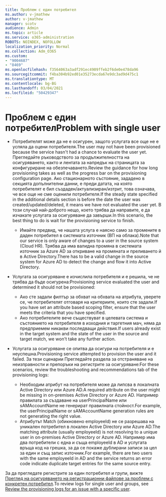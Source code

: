 ```yaml
---
title: Проблем с един потребител
ms.author: v-jmathew
author: v-jmathew
manager: scotv
audience: Admin
ms.topic: article
ms.service: o365-administration
ROBOTS: NOINDEX, NOFOLLOW
localization_priority: Normal
ms.collection: Adm_O365
ms.custom:
- "9004687"
- "8469"
ms.openlocfilehash: f3564063a3adf291ec4909ffeb2f6de0e478da96
ms.sourcegitcommit: f4ba304b92ed01e35273ecda67e9dc3ad9d475c1
ms.translationtype: MT
ms.contentlocale: bg-BG
ms.lasthandoff: 03/04/2021
ms.locfileid: "50429347"
---
```

# <a name="problem-with-single-user"></a><span data-ttu-id="53db3-102">Проблем с един потребител</span><span class="sxs-lookup"><span data-stu-id="53db3-102">Problem with single user</span></span>

- <span data-ttu-id="53db3-103">Потребителят може да не е осигурен, защото услугата все още не е успяла да оцени потребителя.</span><span class="sxs-lookup"><span data-stu-id="53db3-103">The user may not have been provisioned because the service hasn't had a chance to evaluate the user yet.</span></span> <span data-ttu-id="53db3-104">Прегледайте ръководството за продължителността на осигуряването, както и лентата за напредък на страницата за конфигуриране на обезпечаването.</span><span class="sxs-lookup"><span data-stu-id="53db3-104">Review the guidance for how long provisioning takes as well as the progress bar on the provisioning configuration page.</span></span> <span data-ttu-id="53db3-105">Ако стационарното състояние, зададено в секцията допълнителни данни, е преди датата, на която потребителят е бил създаден/актуализиран/изтрит, това означава, че все още не сме оценили потребителя.</span><span class="sxs-lookup"><span data-stu-id="53db3-105">If the steady state specified in the additional details section is before the date the user was created/updated/deleted, it means we have not evaluated the user yet.</span></span> <span data-ttu-id="53db3-106">В този случай най-доброто нещо, което трябва да направите, е да изчакате услугата за осигуряване да завърши.</span><span class="sxs-lookup"><span data-stu-id="53db3-106">In this scenario, the best thing to do is wait for the provisioning service to finish.</span></span>

  - <span data-ttu-id="53db3-107">Имайте предвид, че нашата услуга е наясно само за промените в даден потребител в системата източник (ВП на облака).</span><span class="sxs-lookup"><span data-stu-id="53db3-107">Note that our service is only aware of changes to a user in the source system (Cloud HR).</span></span> <span data-ttu-id="53db3-108">Трябва да има валидна промяна в системата източник за Azure AD за откриване на промяната и преливането й в Active Directory.</span><span class="sxs-lookup"><span data-stu-id="53db3-108">There has to be a valid change in the source system for Azure AD to detect the change and flow it into Active Directory.</span></span>
- <span data-ttu-id="53db3-109">Услугата за осигуряване е изчислила потребителя и е решила, че не трябва да бъде осигурена:</span><span class="sxs-lookup"><span data-stu-id="53db3-109">Provisioning service evaluated the user and determined it should not be provisioned:</span></span>
  - <span data-ttu-id="53db3-110">Ако сте задали филтър за обхват на обхвата на атрибута, уверете се, че потребителят отговаря на критериите, които сте задали.</span><span class="sxs-lookup"><span data-stu-id="53db3-110">If you have set an attribute based scoping filter, ensure that the user meets the criteria that you have specified.</span></span>
  - <span data-ttu-id="53db3-111">Ако потребителите вече съществуват в целевата система и състоянието на потребителя в изходния и таргетния мач, няма да предприемем никакви последващи действия.</span><span class="sxs-lookup"><span data-stu-id="53db3-111">If users already exist in the target system and the state of the user in the source and target match, we won't take any further action.</span></span>
- <span data-ttu-id="53db3-112">Услугата за осигуряване се опитва да осигури на потребителя и е неуспешна.</span><span class="sxs-lookup"><span data-stu-id="53db3-112">Provisioning service attempted to provision the user and it failed.</span></span> <span data-ttu-id="53db3-113">За тези сценарии Прегледайте раздела за отстраняване на неизправности и препоръки на регистрите за осигуряване:</span><span class="sxs-lookup"><span data-stu-id="53db3-113">For these scenarios, review the troubleshooting and recommendations tab of the provisioning logs:</span></span>
  - <span data-ttu-id="53db3-114">Необходим атрибут на потребителя може да липсва в локалната Active Directory или Azure AD.</span><span class="sxs-lookup"><span data-stu-id="53db3-114">A required attribute on the user might be missing in on-premises Active Directory or Azure AD.</span></span> <span data-ttu-id="53db3-115">Например правилата за създаване на userPrincipalName или sAMAccountName не генерират правилната стойност.</span><span class="sxs-lookup"><span data-stu-id="53db3-115">For example, the userPrincipalName or sAMAccountName generation rules are not generating the right value.</span></span>
  - <span data-ttu-id="53db3-116">Атрибутът Match (обикновено employeeId) не се разрешава на уникален потребител в локален Active Directory или Azure AD.</span><span class="sxs-lookup"><span data-stu-id="53db3-116">The matching attribute (usually employeeId) is not resolving to a unique user in on-premises Active Directory or Azure AD.</span></span> <span data-ttu-id="53db3-117">Например има два потребители с една и съща employeeId в AD и услугата връща код на грешка, за да се покаже дублирани записи за цел за един и същ запис източник.</span><span class="sxs-lookup"><span data-stu-id="53db3-117">For example, there are two users with the same employeeId in AD and the service returns an error code indicate duplicate target entries for the same source entry.</span></span>

<span data-ttu-id="53db3-118">За да прегледате регистрите за един потребител и групи, вижте [Преглед на осигуряването на регистрационни файлове за проблем с конкретен потребител](https://docs.microsoft.com/azure/active-directory/reports-monitoring/concept-provisioning-logs).</span><span class="sxs-lookup"><span data-stu-id="53db3-118">To review logs for single user and groups, see [Review the provisioning logs for an issue with a specific user](https://docs.microsoft.com/azure/active-directory/reports-monitoring/concept-provisioning-logs).</span></span>
